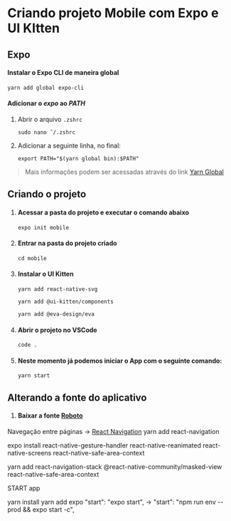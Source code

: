 ﻿# Criando projeto Mobile com Expo e UI KItten

## Expo

#### Instalar o Expo CLI de maneira global

``` 
yarn add global expo-cli
``` 

#### Adicionar o *expo* ao *PATH*

1. Abrir o arquivo ```.zshrc```

    ``` sudo nano ˜/.zshrc ```

2. Adicionar a seguinte linha, no final:

    ```export PATH="$(yarn global bin):$PATH"``` 

> Mais informações podem ser acessadas através do link [Yarn Global](https://legacy.yarnpkg.com/lang/en/docs/cli/global/)

## Criando o projeto

1. #### Acessar a pasta do projeto e executar o comando abaixo
    ``` expo init mobile ``` 

2. #### Entrar na pasta do projeto criado
    ``` cd mobile ``` 

3. #### Instalar o UI Kitten

    ``` yarn add react-native-svg ```

    ``` yarn add @ui-kitten/components ``` 

    ``` yarn add @eva-design/eva ```

4. #### Abrir o projeto no VSCode
    ``` code . ```

5. #### Neste momento já podemos iniciar o App com o seguinte comando:
    ```yarn start ```

## Alterando a fonte do aplicativo

1. #### Baixar a fonte [Roboto](https://fonts.google.com/specimen/Roboto)


Navegação entre páginas -> [React Navigation](https://docs.expo.io/versions/v36.0.0/guides/routing-and-navigation/)
yarn add react-navigation

expo install react-native-gesture-handler react-native-reanimated react-native-screens react-native-safe-area-context

yarn add react-navigation-stack @react-native-community/masked-view react-native-safe-area-context


START app

yarn install
yarn add expo
"start": "expo start", -> "start": "npm run env -- prod && expo start -c",